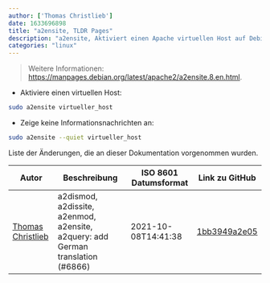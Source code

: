 ```yaml
---
author: ['Thomas Christlieb']
date: 1633696898
title: "a2ensite, TLDR Pages"
description: "a2ensite, Aktiviert einen Apache virtuellen Host auf Debian-basierten Betriebssystemen."
categories: "linux"
---
```

> Weitere Informationen: <https://manpages.debian.org/latest/apache2/a2ensite.8.en.html>.

- Aktiviere einen virtuellen Host:

```bash
sudo a2ensite virtueller_host
```

- Zeige keine Informationsnachrichten an:

```bash
sudo a2ensite --quiet virtueller_host
```
Liste der Änderungen, die an dieser Dokumentation vorgenommen wurden.


Autor | Beschreibung | ISO 8601 Datumsformat | Link zu GitHub
------|-----|-----|-----
[Thomas Christlieb](mailto:thomaschristlieb@hotmail.com) | a2dismod, a2dissite, a2enmod, a2ensite, a2query: add German translation (#6866) | 2021-10-08T14:41:38 | [1bb3949a2e05](https://github.com/tldr-pages/tldr/commit/1bb3949a2e05431e7107ce200bc34bcc23b71a14)

